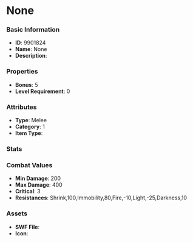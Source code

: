 # None



### Basic Information

- **ID**: 9901824
- **Name**: None
- **Description**: 

### Properties

- **Bonus**: 5
- **Level Requirement**: 0

### Attributes

- **Type**: Melee
- **Category**: 1
- **Item Type**: 

### Stats


### Combat Values

- **Min Damage**: 200
- **Max Damage**: 400
- **Critical**: 3
- **Resistances**: Shrink,100,Immobility,80,Fire,-10,Light,-25,Darkness,10

### Assets

- **SWF File**: 
- **Icon**: 

